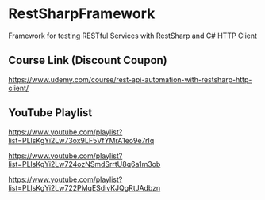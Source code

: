 # RestSharpFramework

Framework for testing RESTful Services with RestSharp and C# HTTP Client

## Course Link (Discount Coupon)

https://www.udemy.com/course/rest-api-automation-with-restsharp-http-client/

## YouTube Playlist

https://www.youtube.com/playlist?list=PLlsKgYi2Lw73ox9LF5VfYMrA1eo9e7rIq

https://www.youtube.com/playlist?list=PLlsKgYi2Lw724ozNSmdSrrtU8q6a1m3ob

https://www.youtube.com/playlist?list=PLlsKgYi2Lw722PMqESdivKJQgRtJAdbzn
